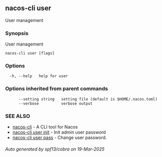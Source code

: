 ## nacos-cli user

User management

### Synopsis

User management

```
nacos-cli user [flags]
```

### Options

```
  -h, --help   help for user
```

### Options inherited from parent commands

```
      --setting string   setting file (default is $HOME/.nacos.toml)
      --verbose          verbose output
```

### SEE ALSO

* [nacos-cli](nacos-cli.md)	 - A CLI tool for Nacos
* [nacos-cli user init](nacos-cli_user_init.md)	 - Init admin user password
* [nacos-cli user pass](nacos-cli_user_pass.md)	 - Change user password.

###### Auto generated by spf13/cobra on 19-Mar-2025

